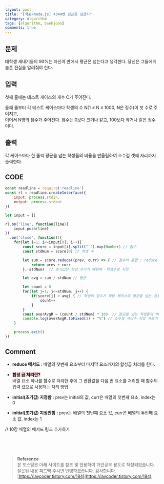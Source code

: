 ```yaml
---
layout: post
title: "[백준/node.js] 4344번 평균은 넘겠지"
category: Algorithm
tags: [algorithm, baekjoon]
comments: true
---
```


## 문제
대학생 새내기들의 90%는 자신이 반에서 평균은 넘는다고 생각한다. 당신은 그들에게 슬픈 진실을 알려줘야 한다.

## 입력
첫째 줄에는 테스트 케이스의 개수 C가 주어진다.

둘째 줄부터 각 테스트 케이스마다 학생의 수 N(1 ≤ N ≤ 1000, N은 정수)이 첫 수로 주어지고,   
이어서 N명의 점수가 주어진다. 점수는 0보다 크거나 같고, 100보다 작거나 같은 정수이다.

## 출력
각 케이스마다 한 줄씩 평균을 넘는 학생들의 비율을 반올림하여 소수점 셋째 자리까지 출력한다.

## CODE
```javascript
const readline = require('readline')
const rl = readline.createInterface({
    input: process.stdin,
    output: process.stdout
})

let input = []

rl.on('line', function(line){
    input.push(line)
})
  .on('close', function(){
    for(let i=1; i<=input[0]; i++){
        const score = input[i].split(" ").map(Number) // 점수
        const stdNum = score[0] // 학생 수

        let sum = score.reduce((prev, curr) => { // 점수의 총합 : reduce 메서드 활용
            return prev + curr
        },-stdNum)  // 초기값은 학생 수이기 때문에 -학생수로 지정

        let avg = sum / stdNum // 평균

        let count = 0
        for(let j=1; j<=stdNum; j++) {
            if(score[j] > avg) { // 학생의 점수가 해당 케이스의 평균을 넘는 경우
                count++
            }
        }
        const overAvgR = (count / stdNum) * 100  // 평균을 넘는 학생들의 비율
        console.log(overAvgR.toFixed(3) + "%") // 소수점 자리수 지정 자르기 : toFixed()
    }

    process.exit()
})
```
## Comment
- **reduce 메서드** : 배열의 첫번째 요소부터 마지막 요소까지의 합성곱 처리를 한다.

- **<mark style='background-color: #ffdce0'> 합성 곱 처리란? </mark>**   
배열 요소 하나를 함수로 처리한 후에 그 반환값을 다음 번 요소를 처리할 때 함수의 입력 값으로 사용하는 처리 방법
 
- **initial(초기값) 지정함** : prev는 initial의 값, curr은 배열의 첫번째 요소, index는 0
- **initial(초기값) 지정안함** : prev는 배열의 첫번째 요소 값, curr은 배열의 두번째 요소 값, index는 1

// 10장 배열의 메서드 링크 추가하기 

<br>
<br>
<br>

>**Reference**   
본 포스팅은 아래 사이트를 참조 및 인용하여 개인공부 용도로 작성되었습니다.   
잘못된 내용 피드백 주시면 반영하겠습니다. 감사합니다.   
[https://laycoder.tistory.com/184](https://laycoder.tistory.com/184)